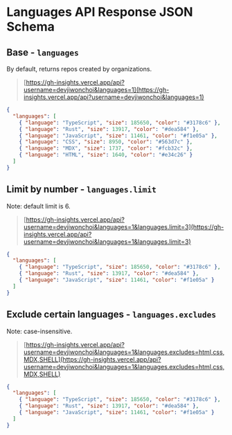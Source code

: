 # Languages API Response JSON Schema

## Base - `languages`

By default, returns repos created by organizations.

> [https://gh-insights.vercel.app/api?username=devjiwonchoi&languages=1](https://gh-insights.vercel.app/api?username=devjiwonchoi&languages=1)

```json
{
  "languages": [
    { "language": "TypeScript", "size": 185650, "color": "#3178c6" },
    { "language": "Rust", "size": 13917, "color": "#dea584" },
    { "language": "JavaScript", "size": 11461, "color": "#f1e05a" },
    { "language": "CSS", "size": 8950, "color": "#563d7c" },
    { "language": "MDX", "size": 1737, "color": "#fcb32c" },
    { "language": "HTML", "size": 1640, "color": "#e34c26" }
  ]
}
```

## Limit by number - `languages.limit`

Note: default limit is 6.

> [https://gh-insights.vercel.app/api?username=devjiwonchoi&languages=1&languages.limit=3](https://gh-insights.vercel.app/api?username=devjiwonchoi&languages=1&languages.limit=3)

```json
{
  "languages": [
    { "language": "TypeScript", "size": 185650, "color": "#3178c6" },
    { "language": "Rust", "size": 13917, "color": "#dea584" },
    { "language": "JavaScript", "size": 11461, "color": "#f1e05a" }
  ]
}
```

## Exclude certain languages - `languages.excludes`

Note: case-insensitive.

> [https://gh-insights.vercel.app/api?username=devjiwonchoi&languages=1&languages.excludes=html,css,MDX,SHELL](https://gh-insights.vercel.app/api?username=devjiwonchoi&languages=1&languages.excludes=html,css,MDX,SHELL)

```json
{
  "languages": [
    { "language": "TypeScript", "size": 185650, "color": "#3178c6" },
    { "language": "Rust", "size": 13917, "color": "#dea584" },
    { "language": "JavaScript", "size": 11461, "color": "#f1e05a" }
  ]
}
```
